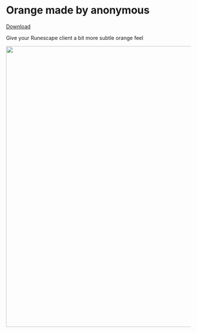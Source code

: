 # Orange made by anonymous
[Download](https://github.com/melkypie/resource-packs/archive/pack-orange.zip)

Give your Runescape client a bit more subtle orange feel

<img src="https://user-images.githubusercontent.com/5113962/83431719-7968e080-a440-11ea-9c68-35b56d6357ad.png" width="765"><br/>